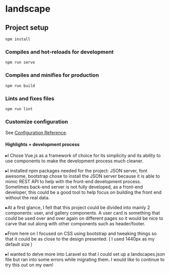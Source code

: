 # landscape

## Project setup
```
npm install
```

### Compiles and hot-reloads for development
```
npm run serve
```

### Compiles and minifies for production
```
npm run build
```

### Lints and fixes files
```
npm run lint
```

### Customize configuration
See [Configuration Reference](https://cli.vuejs.org/config/).


#### Highlights + development process
▸I Chose Vue.js as a framework of choice for its simplicity and its ability to use components to make the development process much cleaner.

▸I installed npm packages needed for the project: JSON server, font awesome, bootstrap chose to install the JSON server because it is able to mimic REST API to help with the front-end development process. Sometimes back-end server is not fully developed, as a front-end developer, this could be a good tool to help focus on building the front end without the real data. 

▸At a first glance, I felt that this project could be divided into mainly 2 components: user, and gallery components. A user card is something that could be used over and over again on different pages so it would be nice to carve that out along with other components such as header/footer.

▸From here on I focused on CSS using bootstrap and tweaking things so that it could be as close to the design presented. ( I used 1440px as my default size )

▸I wanted to delve more into Laravel so that I could set up a landscapes.json file but ran into some errors while migrating them. I would like to continue to try this out on my own!
